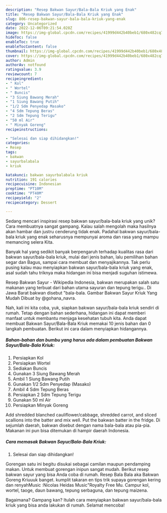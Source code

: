 ```yaml
---
description: "Resep Bakwan Sayur/Bala-Bala Kriuk yang Enak"
title: "Resep Bakwan Sayur/Bala-Bala Kriuk yang Enak"
slug: 806-resep-bakwan-sayur-bala-bala-kriuk-yang-enak
category: Uncategorized
date: 2022-12-06T09:21:54.028Z
image: https://img-global.cpcdn.com/recipes/41999d442b40beb1/680x482cq70/bakwan-sayurbala-bala-kriuk-foto-resep-utama.jpg
hideToc: false
enableToc: true
enableTocContent: false
thumbnail: https://img-global.cpcdn.com/recipes/41999d442b40beb1/680x482cq70/bakwan-sayurbala-bala-kriuk-foto-resep-utama.jpg
cover: https://img-global.cpcdn.com/recipes/41999d442b40beb1/680x482cq70/bakwan-sayurbala-bala-kriuk-foto-resep-utama.jpg
author: Admin
authorAv: notfound
ratingvalue: 3.9
reviewcount: 7
recipeingredient:
- " Kol"
- " Wortel"
- " Buncis"
- "3 Siung Bawang Merah"
- "1 Siung Bawang Putih"
- "1/2 Sdm Penyedap Masako"
- "4 Sdm Tepung Beras"
- "2 Sdm Tepung Terigu"
- "50 ml Air"
- " Minyak Goreng"
recipeinstructions:

- "Selesai dan siap dihidangkan!"
categories:
- Resep
tags:
- bakwan
- sayurbalabala
- kriuk

katakunci: bakwan sayurbalabala kriuk 
nutrition: 191 calories
recipecuisine: Indonesian
preptime: "PT10M"
cooktime: "PT40M"
recipeyield: "2"
recipecategory: Dessert

---
```





Sedang mencari inspirasi resep bakwan sayur/bala-bala kriuk yang unik? Cara membuatnya sangat gampang. Kalau salah mengolah maka hasilnya akan hambar dan justru cenderung tidak enak. Padahal bakwan sayur/bala-bala kriuk yang enak seharusnya mempunyai aroma dan rasa yang mampu memancing selera Kita.





Banyak hal yang sedikit banyak berpengaruh terhadap kualitas rasa dari bakwan sayur/bala-bala kriuk, mulai dari jenis bahan, lalu pemilihan bahan segar dan Bagus, sampai cara membuat dan menyajikannya. Tak perlu pusing kalau mau menyiapkan bakwan sayur/bala-bala kriuk yang enak,      asal sudah tahu triknya maka hidangan ini bisa menjadi suguhan istimewa.














Resep Bakwan Sayur - Wikipedia Indonesia, bakwan merupakan salah satu makanan yang terbuat dari bahan utama sayuran dan tepung terigu.. Di Jawa Barat bakwan disebut &#34;bala-bala. Gambar Bakwan Sayur Kriuk Yang Mudah Dibuat by @gohana_navra.






Nah, kali ini kita coba, yuk, siapkan bakwan sayur/bala-bala kriuk sendiri di rumah. Tetap dengan bahan sederhana, hidangan ini dapat memberi manfaat untuk membantu menjaga kesehatan tubuh kita. Anda dapat membuat Bakwan Sayur/Bala-Bala Kriuk memakai 10 jenis bahan dan 0 langkah pembuatan. Berikut ini cara dalam menyiapkan hidangannya.

<!--inarticleads1-->

##### Bahan-bahan dan bumbu yang harus ada dalam pembuatan Bakwan Sayur/Bala-Bala Kriuk:

1. Persiapkan  Kol
1. Persiapkan  Wortel
1. Sediakan  Buncis
1. Gunakan 3 Siung Bawang Merah
1. Ambil 1 Siung Bawang Putih
1. Gunakan 1/2 Sdm Penyedap (Masako)
1. Ambil 4 Sdm Tepung Beras
1. Persiapkan 2 Sdm Tepung Terigu
1. Gunakan 50 ml Air
1. Persiapkan  Minyak Goreng


Add shredded blanched cauliflower/cabbage, shredded carrot, and sliced scallions into the batter and mix well. Put the bakwan batter in the fridge. Di sejumlah daerah, bakwan disebut dengan nama bala-bala atau pia-pia. Makanan ini pun bisa ditemukan di hampir daerah Indonesia. 

<!--inarticleads2-->

##### Cara memasak Bakwan Sayur/Bala-Bala Kriuk:


1. Selesai dan siap dihidangkan!

Gorengan satu ini begitu disukai sebagai camilan maupun pendamping makan. Untuk membuat gorengan inipun sangat mudah. Berikut resep bakwan sayur yang bisa Anda coba di rumah. Resep Bala Bala aka Bakwan Goreng Kriuuuk banget. kumplit takaran en tips trik supaya gorengan kering dan renyahMusic :Nicolas Heidas Music&#34;Royalty Free Mu. Campur kol, wortel, taoge, daun bawang, tepung serbaguna, dan tepung maizena. 

Bagaimana? Gampang kan? Itulah cara menyiapkan bakwan sayur/bala-bala kriuk yang bisa anda lakukan di rumah. Selamat mencoba!
